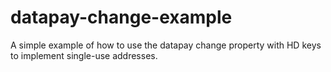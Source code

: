 # datapay-change-example
A simple example of how to use the datapay change property with HD keys to implement single-use addresses.
